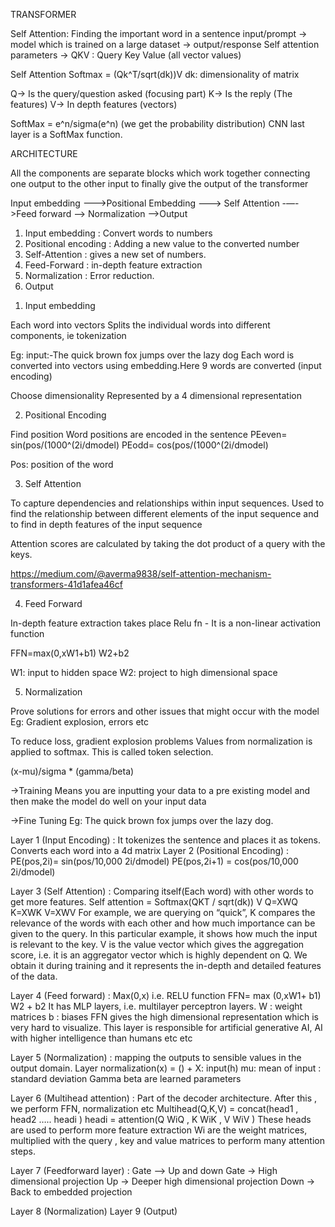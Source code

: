 TRANSFORMER

Self Attention: Finding the important word in a sentence
input/prompt → model which is trained on a large dataset → output/response
Self attention parameters -> QKV : Query Key Value (all vector values)

Self Attention Softmax = (Qk^T/sqrt(dk))V
dk: dimensionality of matrix

Q-> Is the query/question asked (focusing part)
K-> Is the reply (The features)
V-> In depth features (vectors)

SoftMax = e^n/sigma(e^n)               (we get the probability distribution)
CNN last layer is a SoftMax function.

ARCHITECTURE

All the components are separate blocks which work together connecting one output to the other input to finally give the output of the transformer

Input embedding -—->Positional Embedding —--> Self Attention -—->Feed forward —> Normalization —->Output

1. Input embedding : Convert words to numbers
2. Positional encoding : Adding a new value to the converted number
3. Self-Attention : gives a new set of numbers.
4. Feed-Forward : in-depth feature extraction
5. Normalization : Error reduction.
6. Output 


1) Input embedding

Each word into vectors
Splits the individual words into different components, ie tokenization

Eg: input:-The quick brown fox jumps over the lazy dog
Each word is converted into vectors using embedding.Here 9 words are converted (input
encoding)

Choose dimensionality
Represented by a 4 dimensional representation

2) Positional Encoding

Find position
Word positions are encoded in the sentence
PEeven= sin(pos/(1000^(2i/dmodel)
PEodd= cos(pos/(1000^(2i/dmodel)

Pos: position of the word






3) Self Attention

To capture dependencies and relationships within input sequences.
Used to find the relationship between different elements of the input sequence and to find in depth features of the input sequence

Attention scores are calculated by taking the dot product of a query with the keys.

https://medium.com/@averma9838/self-attention-mechanism-transformers-41d1afea46cf




4) Feed Forward

In-depth feature extraction takes place
Relu fn - It is a non-linear activation function

FFN=max(0,xW1+b1) W2+b2

W1: input to hidden space
W2: project to high dimensional space

5) Normalization

Prove solutions for errors and other issues that might occur with the model
Eg: Gradient explosion, errors etc

To reduce loss, gradient explosion problems
Values from normalization is applied to softmax. This is called token selection.

(x-mu)/sigma * (gamma/beta)

->Training
Means you are inputting your data to a pre existing model and then make the model do well on your input data

->Fine Tuning
Eg: The quick brown fox jumps over the lazy dog.

Layer 1 (Input Encoding) : It tokenizes the sentence and places it as tokens.
Converts each word into a 4d matrix
Layer 2 (Positional Encoding) :
PE(pos,2i)= sin(pos/10,000 2i/dmodel)
PE(pos,2i+1) = cos(pos/10,000 2i/dmodel)

Layer 3 (Self Attention) : Comparing itself(Each word) with other words to get more features.
Self attention = Softmax(QKT / sqrt(dk)) V
Q=XWQ
K=XWK
V=XWV
For example, we are querying on “quick”, K compares the relevance of the words with each other and how much importance can be given to the query. In this particular example, it shows how much the input is relevant to the key.
V is the value vector which gives the aggregation score, i.e. it is an aggregator vector which is highly dependent on Q. We obtain it during training and it represents the in-depth and detailed features of the data.

Layer 4 (Feed forward) :  Max(0,x)    	i.e. RELU function
FFN= max (0,xW1+ b1) W2 + b2
It has MLP layers, i.e. multilayer perceptron layers.
W : weight matrices
b : biases
FFN gives the high dimensional representation which is very hard to visualize. This layer is responsible for artificial generative AI, AI with higher intelligence than humans etc etc

Layer 5 (Normalization) : mapping the outputs to sensible values in the output domain.
Layer normalization(x) = ()  +
X: input(h)
mu: mean of input
: standard deviation
Gamma beta are learned parameters

Layer 6 (Multihead attention) :  Part of the decoder architecture. After this , we perform FFN, normalization etc
Multihead(Q,K,V) = concat(head1 , head2 ….. headi )
headi = attention(Q WiQ , K WiK , V WiV )
These heads are used to perform more feature extraction
Wi  are the weight matrices, multiplied with the query , key and value matrices to perform many attention steps.
 
Layer 7 (Feedforward layer) :
      	Gate —> Up and down
      	Gate → High dimensional projection
      	Up → Deeper high dimensional projection
      	Down → Back to embedded projection
 
Layer 8 (Normalization)
Layer 9 (Output)

